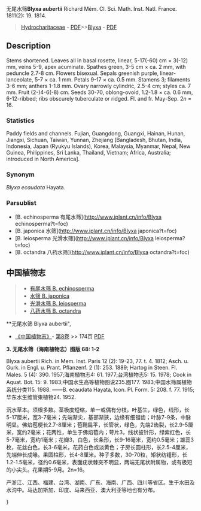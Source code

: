 无尾水筛**Blyxa aubertii** Richard Mém. Cl. Sci. Math. Inst. Natl. France. 1811(2): 19. 1814.

> [Hydrocharitaceae](http://www.iplant.cn/info/Hydrocharitaceae?t=foc) - [PDF](http://www.iplant.cn/foc/pdf/Hydrocharitaceae.pdf)>>[Blyxa](http://www.iplant.cn/info/Blyxa?t=foc) - [PDF](http://www.iplant.cn/foc/pdf/Blyxa.pdf)

## Description

Stems shortened. Leaves all in basal rosette, linear, 5-17(-60) cm × 3(-12) mm, veins 5-9, apex acuminate. Spathes green, 3-5 cm × ca. 2 mm, with peduncle 2.7-8 cm. Flowers bisexual. Sepals greenish purple, linear-lanceolate, 5-7 × ca. 1 mm. Petals 9-17 × ca. 0.5 mm. Stamens 3; filaments 3-6 mm; anthers 1-1.8 mm. Ovary narrowly cylindric, 2.5-4 cm; styles ca. 7 mm. Fruit (2-)4-6(-8) cm. Seeds 30-70, oblong-ovoid, 1.2-1.8 × ca. 0.6 mm, 6-12-ribbed; ribs obscurely tuberculate or ridged. Fl. and fr. May-Sep. 2*n* = 16.

### Statistics
Paddy fields and channels. Fujian, Guangdong, Guangxi, Hainan, Hunan, Jiangxi, Sichuan, Taiwan, Yunnan, Zhejiang [Bangladesh, Bhutan, India, Indonesia, Japan (Ryukyu Islands), Korea, Malaysia, Myanmar, Nepal, New Guinea, Philippines, Sri Lanka, Thailand, Vietnam; Africa, Australia; introduced in North America].

### Synonym
*Blyxa ecaudata* Hayata.



### Parsublist

* [B.  echinosperma  有尾水筛](http://www.iplant.cn/info/Blyxa echinosperma?t=foc)
* [B.  japonica  水筛](http://www.iplant.cn/info/Blyxa japonica?t=foc)
* [B.  leiosperma  光滑水筛](http://www.iplant.cn/info/Blyxa leiosperma?t=foc)
* [B.  octandra  八药水筛](http://www.iplant.cn/info/Blyxa octandra?t=foc)


## 中国植物志

> * [有尾水筛  B.  echinosperma](Blyxa-echinosperma-有尾水筛.md)
> * [水筛  B.  japonica](Blyxa-japonica-水筛.md)
> * [光滑水筛  B.  leiosperma](Blyxa-leiosperma-光滑水筛.md)
> * [八药水筛  B.  octandra](Blyxa-octandra-八药水筛.md)


**无尾水筛 Blyxa aubertii",



* [《中国植物志》](http://www.iplant.cn/frps)- [第8卷](http://www.iplant.cn/frps/vol/8) >> 174页 [PDF](http://www.iplant.cn/frps/pdf/8/174.pdf)


**3. 无尾水筛（海南植物志）图版 68: 1-2**

Blyxa aubertii Rich. in Mem. Inst. Paris 12 (2): 19-23, 77. t. 4. 1812; Asch. u. Gurk. in Engl. u. Prant. Pflanzenf. 2 (1): 253. 1889; Hartog in Steen. Fl. Males. 5 (4): 390. 1957;海南植物志4: 61. 1977;台湾植物志5: 15. 1978; Cook in Aquat. Bot. 15: 9. 1983;中国水生高等植物图说235.图177. 1983;中国水筛属植物系统分类115. 1988. ——B. ecaudata Hayata, Icon. Pl. Form. 5: 208. f. 77. 1915;华东水生维管束植物24. 1952.

沉水草本。须根多数。茎极度短缩，单一或偶有分枝。叶基生，绿色，线形，长5-17厘米，宽3-7毫米；先端渐尖，基部渐狭，边缘有细锯齿；叶脉7-9条，中脉明显。佛焰苞梗长2.7-8厘米；苞鞘扁平，长管状，绿色，先端2齿裂，长2.9-5厘米，宽约2毫米；花两性，单生于佛焰苞内；萼片3，线状披针形，绿紫红色，长5-7毫米，宽约1毫米；花瓣3，白色，长条形，长9-16毫米，宽约0.5毫米；雄蕊3枚，花丝白色，长3-6毫米，花药白色或淡黄色；子房长圆柱形，长2.5-4厘米，先端伸长成喙。果圆柱形，长4-8厘米。种子多数，30-70粒，矩状纺锤形，长1.2-1.5毫米，径约0.6毫米，表面疣状棘突不明显，两端无尾状附属物，或有极短的小尖头。花果期5-9月。2n=16。

产浙江、江西、福建、台湾、湖南、广东、海南、广西、四川等省区。生于水田及水沟中。马达加斯加、印度、马来西亚、澳大利亚等地也有分布。



}